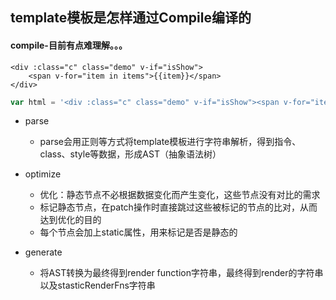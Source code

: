 ## template模板是怎样通过Compile编译的

#### compile-目前有点难理解。。。

```vue
<div :class="c" class="demo" v-if="isShow">
	<span v-for="item in items">{{item}}</span>
</div>
```

```js
var html = '<div :class="c" class="demo" v-if="isShow"><span v-for="item in items">{{item}}</span></div>'
```

- parse

  - parse会用正则等方式将template模板进行字符串解析，得到指令、class、style等数据，形成AST（抽象语法树）

- optimize

  - 优化：静态节点不必根据数据变化而产生变化，这些节点没有对比的需求
  - 标记静态节点，在patch操作时直接跳过这些被标记的节点的比对，从而达到优化的目的
  - 每个节点会加上static属性，用来标记是否是静态的

- generate

  - 将AST转换为最终得到render function字符串，最终得到render的字符串以及stasticRenderFns字符串

  